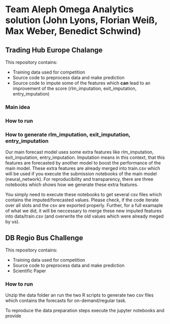 # Team Aleph Omega Analytics solution (John Lyons, Florian Weiß, Max Weber, Benedict Schwind)

## Trading Hub Europe Chalange

This repository contains:
- Training data used for competition
- Source code to preprocess data and make prediction
- Source code to impute some of the features which **can** lead to an improvement of the score (rlm_imputation, exit_imputation, entry_imputation)

### Main idea

### How to run

### How to generate rlm_imputation, exit_imputation, entry_imputation

Our main forecast model uses some extra features like rlm_imputation, exit_imputation, entry_imputation.
Imputation means in this context, that this features are forecasted by another model to boost the performance of the main model.
These extra features are already merged into train.csv which will be used if you execute the submission notebooks of the main model (neural_network).
For reproducibility and transparency, there are three notebooks which shows how we generate these extra features. 

You simply need to execute these notebooks to get several csv files which contains the imputed/forecasted values. 
Please check, if the code iterate over all slots and the csv are exported properly. Further, for a full examaple of what we did, 
it will be neccessary to merge these new imputed features into data/train.csv (and overwrite the old values which were already meged by us). 


## DB Regio Bus Challenge 

This repository contains:
- Training data used for competition
- Source code to preprocess data and make prediction
- Scientific Paper

### How to run
Unzip the data folder an run the two R scripts to generate two csv files which contains the forecasts for on-demand/regular task.

To reproduce the data preparation steps execute the jupyter notebooks and provide